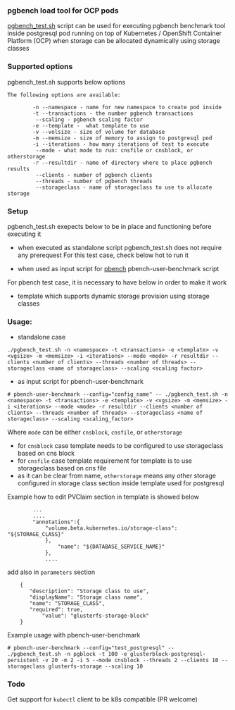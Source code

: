 ### pgbench load tool for OCP pods 


[pgbench_test.sh](https://github.com/openshift/svt/blob/master/postgresql/pgbench_test.sh) script can be used for executing pgbench benchmark tool
inside postgresql pod running on top of Kubernetes / OpenShift Container Platform (OCP) when storage can be allocated 
dynamically using storage classes

### Supported options 

pgbench_test.sh supports below options 

``` 
The following options are available:

		-n --namespace - name for new namespace to create pod inside
		-t --transactions - the number pgbench transactions
		 --scaling - pgbench scaling factor
		-e --template -  what template to use
		-v --volsize - size of volume for database
		-m --memsize - size of memory to assign to postgresql pod
		-i --iterations - how many iterations of test to execute
		 --mode - what mode to run: cnsfile or cnsblock, or otherstorage
		-r --resultdir - name of directory where to place pgbench results
		 --clients - number of pgbench clients
		 --threads - number of pgbench threads
		 --storageclass - name of storageclass to use to allocate storage

``` 

### Setup

pgbench_test.sh exepects below to be in place and functioning before executing it

- when executed as standalone script pgbench_test.sh does not require any prerequest 
For this test case, check below hot to run it

- when used as input script for [pbench](https://github.com/distributed-system-analysis/pbench) pbench-user-benchmark script

For pbench test case, it is necessary to have below in order to make it work 

- template which supports dynamic storage provision using storage classes

### Usage:  

- standalone case 

```
./pgbench_test.sh -n <namespace> -t <transactions> -e <template> -v <vgsize> -m <memsize> -i <iterations> --mode <mode> -r resultdir --clients <number of clients> --threads <number of threads> --storageclass <name of storageclass> --scaling <scaling factor> 
```
- as input script for pbench-user-benchmark 

```
# pbench-user-benchmark --config="config_name" -- ./pgbench_test.sh -n <namespace> -t <transactions> -e <template> -v <vgsize> -m <memsize> -i <iterations> --mode <mode> -r resultdir --clients <number of clients> --threads <number of threads> --storageclass <name of storageclass> --scaling <scaling_factor> 
``` 
Where ```mode``` can be either ```cnsblock```, ```cnsfile```, or ```otherstorage```  


- for `cnsblock` case template needs to be configured to use storageclass based on cns block 
- for `cnsfile` case template requirement for template is to use storageclass based on cns file 
- as it can be clear from name, ```otherstorage``` means any other storage configured in storage class section inside template used for postgresql 

Example how to edit PVClaim section in template is showed below 

``` 
        ...
        ....
		"annotations":{
			"volume.beta.kubernetes.io/storage-class": "${STORAGE_CLASS}"	
			}, 
                "name": "${DATABASE_SERVICE_NAME}"
            },
            ....
``` 

add also in ```parameters``` section 

```
	{
	   "description": "Storage class to use",
	   "displayName": "Storage class name",
	   "name": "STORAGE_CLASS",
	   "required": true, 
           "value": "glusterfs-storage-block" 
	}
``` 


Example usage with pbench-user-benchmark 

``` 
# pbench-user-benchmark --config="test_postgresql" -- ./pgbench_test.sh -n pgblock -t 100 -e glusterblock-postgresql-persistent -v 20 -m 2 -i 5 --mode cnsblock --threads 2 --clients 10 --storageclass glusterfs-storage --scaling 10 
``` 

### Todo 

Get support for ```kubectl``` client to be k8s compatible (PR welcome)
